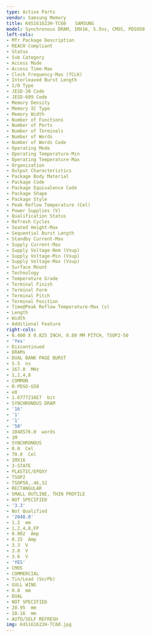 ```yaml
---
type: Active Parts
vendor: Samsung Memory
title: K4S161622H-TC60　　SAMSUNG
model: Synchronous DRAM, 1MX16, 5.5ns, CMOS, PDSO50
left-cols:
- Mfr Package Description
- REACH Compliant
- Status
- Sub Category
- Access Mode
- Access Time-Max
- Clock Frequency-Max (fCLK)
- Interleaved Burst Length
- I/O Type
- JESD-30 Code
- JESD-609 Code
- Memory Density
- Memory IC Type
- Memory Width
- Number of Functions
- Number of Ports
- Number of Terminals
- Number of Words
- Number of Words Code
- Operating Mode
- Operating Temperature-Min
- Operating Temperature-Max
- Organization
- Output Characteristics
- Package Body Material
- Package Code
- Package Equivalence Code
- Package Shape
- Package Style
- Peak Reflow Temperature (Cel)
- Power Supplies (V)
- Qualification Status
- Refresh Cycles
- Seated Height-Max
- Sequential Burst Length
- Standby Current-Max
- Supply Current-Max
- Supply Voltage-Nom (Vsup)
- Supply Voltage-Min (Vsup)
- Supply Voltage-Max (Vsup)
- Surface Mount
- Technology
- Temperature Grade
- Terminal Finish
- Terminal Form
- Terminal Pitch
- Terminal Position
- Time@Peak Reflow Temperature-Max (s)
- Length
- Width
- Additional Feature
right-cols:
- 0.400 X 0.825 INCH, 0.80 MM PITCH, TSOP2-50
- 'Yes'
- Discontinued
- DRAMs
- DUAL BANK PAGE BURST
- 5.5  ns
- 167.0  MHz
- 1,2,4,8
- COMMON
- R-PDSO-G50
- e0
- 1.6777216E7  bit
- SYNCHRONOUS DRAM
- '16'
- '1'
- '1'
- '50'
- 1048576.0  words
- 1M
- SYNCHRONOUS
- 0.0  Cel
- 70.0  Cel
- 1MX16
- 3-STATE
- PLASTIC/EPOXY
- TSOP2
- TSOP50,.46,32
- RECTANGULAR
- SMALL OUTLINE, THIN PROFILE
- NOT SPECIFIED
- '3.3'
- Not Qualified
- '2048.0'
- 1.2  mm
- 1,2,4,8,FP
- 0.002  Amp
- 0.15  Amp
- 3.3  V
- 3.0  V
- 3.6  V
- 'YES'
- CMOS
- COMMERCIAL
- Tin/Lead (Sn/Pb)
- GULL WING
- 0.8  mm
- DUAL
- NOT SPECIFIED
- 20.95  mm
- 10.16  mm
- AUTO/SELF REFRESH
img: K4S161622H-TC60.jpg
---
```

